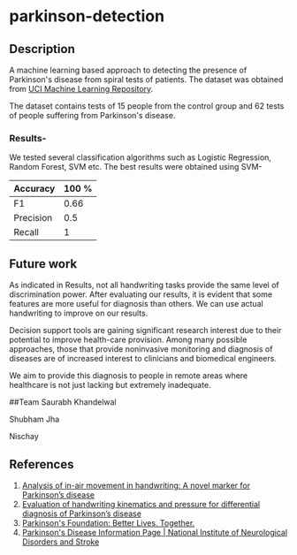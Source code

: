 # parkinson-detection

## Description
A machine learning based approach to detecting the presence of Parkinson's disease from spiral tests of patients. The dataset was obtained from [UCI Machine Learning Repository](https://archive.ics.uci.edu/ml/datasets/Parkinson+Disease+Spiral+Drawings+Using+Digitized+Graphics+Tablet).

The dataset contains tests of 15 people from the control group and 62 tests of people suffering from Parkinson's disease.

### Results-
We tested several classification algorithms such as Logistic Regression, Random Forest, SVM etc. The best results were obtained using SVM-

| Accuracy  | 100 % |
|-----------|-------|
| F1        | 0.66  |
| Precision | 0.5   |
| Recall    | 1     |

## Future work
As indicated in Results, not all handwriting tasks provide the same level of discrimination power. After evaluating our results, it is evident that some features are more useful for diagnosis than others. We can use actual handwriting to improve on our results.

Decision support tools are gaining significant research interest due to their potential to improve health-care provision. Among many possible approaches, those that provide noninvasive monitoring and diagnosis of diseases are of increased interest to clinicians and biomedical engineers.

We aim to provide this diagnosis to people in remote areas where healthcare is not just lacking but extremely inadequate.

##Team
Saurabh Khandelwal

Shubham Jha

Nischay 

## References
1. [Analysis of in-air movement in handwriting: A novel marker for Parkinson’s disease](https://www.sciencedirect.com/science/article/pii/S0169260714003204)
2. [Evaluation of handwriting kinematics and pressure for differential diagnosis of Parkinson’s disease](https://www.sciencedirect.com/science/article/pii/S0933365716000063)
3. [Parkinson's Foundation: Better Lives. Together.](http://parkinson.org/understanding-parkinsons)
4. [Parkinson's Disease Information Page | National Institute of Neurological Disorders and Stroke](https://www.ninds.nih.gov/Disorders/All-Disorders/Parkinsons-Disease-Information-Page)
